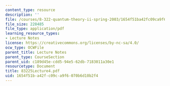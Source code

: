 ```yaml
---
content_type: resource
description: ''
file: /courses/8-322-quantum-theory-ii-spring-2003/1654f51ba42fc09ca9f6070b6d10b2f4_83225Lecture4.pdf
file_size: 228485
file_type: application/pdf
learning_resource_types:
- Lecture Notes
license: https://creativecommons.org/licenses/by-nc-sa/4.0/
ocw_type: OCWFile
parent_title: Lecture Notes
parent_type: CourseSection
parent_uid: c189d45e-cdd5-94e5-62db-7183011a30e1
resourcetype: Document
title: 83225Lecture4.pdf
uid: 1654f51b-a42f-c09c-a9f6-070b6d10b2f4
---
```

